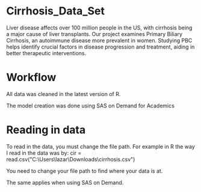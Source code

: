 # Cirrhosis_Data_Set
Liver disease affects over 100 million people in the US, with cirrhosis being a major cause of liver transplants. Our project examines Primary Biliary Cirrhosis, an autoimmune disease more prevalent in women. Studying PBC helps identify crucial factors in disease progression and treatment, aiding in better therapeutic interventions.


# Workflow
All data was cleaned in the latest version of R.

The model creation was done using SAS on Demand for Academics

# Reading in data

To read in the data, you must change the file path. For example in R the way I read in the data was by:
cir = read.csv("C:\\Users\\lazar\\Downloads\\cirrhosis.csv")

You need to change your file path to find where your data is at. 

The same applies when using SAS on Demand.
